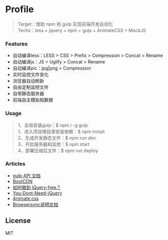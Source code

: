 # Profile
> Target：借助 npm 和 gulp 实现前端开发自动化  
> Techs：less + jquery + npm + gulp + AnimateCSS + MockJS  

### Features
* 自动编译less：LESS > CSS > Prefix > Compression > Concat > Rename
* 自动编译js：JS > Uglify > Concat > Rename
* 自动编译pic：jpg|png > Compression
* 实时监控文件变化
* 浏览器自动刷新
* 自由定制监控文件
* 自带静态服务器
* 前端自主模拟假数据

### Usage
> 1、全局安装gulp：$ npm i -g gulp  
> 1、进入项目根目录安装依赖：$ npm install  
> 2、生成开发静态文件：$ npm run dev  
> 3、开启服务器和监控：$ npm start   
> 4、部署压缩后文件：$ npm run deploy   

### Articles
* [gulp API 文档](http://www.gulpjs.com.cn/docs/api/)
* [BootCDN](http://www.bootcdn.cn/?)
* [如何做到 jQuery-free？](http://www.ruanyifeng.com/blog/2013/05/jquery-free.html)
* [You-Dont-Need-jQuery](https://github.com/oneuijs/You-Dont-Need-jQuery/blob/master/README.zh-CN.md)
* [Animate.css](https://daneden.github.io/animate.css/)
* [Browsersync说明文档](http://www.browsersync.cn/docs/)

License
----

MIT
